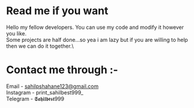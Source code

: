 # Read me if you want
Hello my fellow developers. You can use my code and modify it however you like.\
Some projects are half done...so yea i am lazy but if you are willing to help then we can do it together.\
# Contact me through :-
Email - sahilpshahane123@gmail.com \
Instagram - print\_sahilbest999\_ \
Telegram - 𝕾𝖆𝖍𝖎𝖑𝖇𝖊𝖘𝖙999
